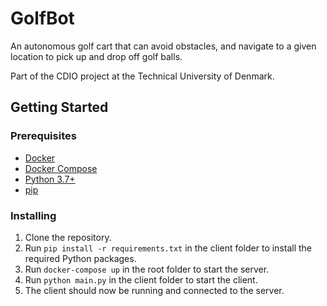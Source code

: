 # GolfBot
An autonomous golf cart that can avoid obstacles, and navigate to a given location to pick up and drop off golf balls.

Part of the CDIO project at the Technical University of Denmark.

## Getting Started
### Prerequisites
* [Docker](https://www.docker.com/)
* [Docker Compose](https://docs.docker.com/compose/)
* [Python 3.7+](https://www.python.org/downloads/release/python-370/)
* [pip](https://pip.pypa.io/en/stable/installing/)

### Installing
1. Clone the repository.
2. Run `pip install -r requirements.txt` in the client folder to install the required Python packages.
3. Run `docker-compose up` in the root folder to start the server.
4. Run `python main.py` in the client folder to start the client.
5. The client should now be running and connected to the server.
